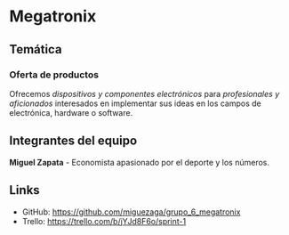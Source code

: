 # Megatronix

## Temática

### Oferta de productos
Ofrecemos *dispositivos y componentes electrónicos* para *profesionales y aficionados* interesados en implementar sus ideas en los campos de electrónica, hardware o software.

## Integrantes del equipo
**Miguel Zapata** - Economista apasionado por el deporte y los números.

## Links
- GitHub: https://github.com/miguezaga/grupo_6_megatronix
- Trello: https://trello.com/b/jYJd8F6o/sprint-1